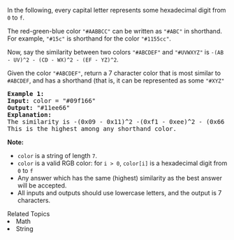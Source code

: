 <p>In the following, every capital letter represents some hexadecimal digit from <code>0</code> to <code>f</code>.</p>

<p>The red-green-blue color <code>&quot;#AABBCC&quot;</code>&nbsp;can be written&nbsp;as&nbsp;<code>&quot;#ABC&quot;</code> in&nbsp;shorthand.&nbsp; For example, <code>&quot;#15c&quot;</code> is shorthand for the color <code>&quot;#1155cc&quot;</code>.</p>

<p>Now, say the similarity between two colors <code>&quot;#ABCDEF&quot;</code> and <code>&quot;#UVWXYZ&quot;</code> is <code>-(AB - UV)^2 -&nbsp;(CD - WX)^2 -&nbsp;(EF - YZ)^2</code>.</p>

<p>Given the color <code>&quot;#ABCDEF&quot;</code>, return a 7 character color&nbsp;that is most similar to <code>#ABCDEF</code>, and has a shorthand (that is, it can be represented as some <code>&quot;#XYZ&quot;</code></p>

<pre>
<strong>Example 1:</strong>
<strong>Input:</strong> color = &quot;#09f166&quot;
<strong>Output:</strong> &quot;#11ee66&quot;
<strong>Explanation: </strong> 
The similarity is -(0x09 - 0x11)^2 -(0xf1 - 0xee)^2 - (0x66 - 0x66)^2 = -64 -9 -0 = -73.
This is the highest among any shorthand color.
</pre>

<p><strong>Note:</strong></p>

<ul>
	<li><code>color</code> is a string of length <code>7</code>.</li>
	<li><code>color</code> is a valid RGB color: for <code>i &gt; 0</code>, <code>color[i]</code> is a hexadecimal digit from <code>0</code> to <code>f</code></li>
	<li>Any answer which has the same (highest)&nbsp;similarity as the best answer will be accepted.</li>
	<li>All inputs and outputs should use lowercase letters, and the output is 7 characters.</li>
</ul>
<div><div>Related Topics</div><div><li>Math</li><li>String</li></div></div>